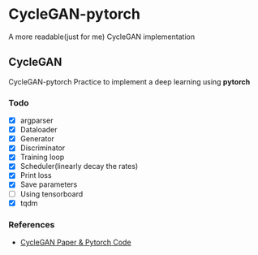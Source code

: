 # CycleGAN-pytorch
A more readable(just for me) CycleGAN implementation

## CycleGAN
CycleGAN-pytorch
Practice to implement a deep learning using **pytorch**

### Todo
-  [x] argparser
-  [x] Dataloader
-  [x] Generator
-  [x] Discriminator
-  [x] Training loop
-  [x] Scheduler(linearly decay the rates)
-  [x] Print loss
-  [x] Save parameters
-  [ ] Using tensorboard
-  [x] tqdm

### References
- [CycleGAN Paper & Pytorch Code](https://github.com/junyanz/pytorch-CycleGAN-and-pix2pix)
